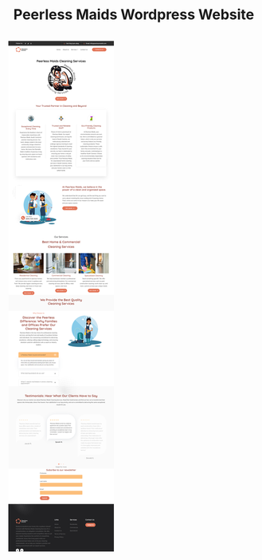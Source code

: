 <center><h1>Peerless Maids Wordpress Website</h1></center>
<br />
<img src="./peerlessmaids.png" target="_blank" />